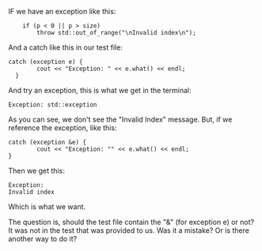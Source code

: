 IF we have an exception like this:
```
	if (p < 0 || p > size)
		throw std::out_of_range("\nInvalid index\n");
```
		
And a catch like this in our test file:

```
catch (exception e) {
        cout << "Exception: " << e.what() << endl;
  }
```

And try an exception, this is what we get in the terminal: 

```
Exception: std::exception
```

As you can see, we don't see the "Invalid Index" message. But, if we reference the exception, like this:

```
catch (exception &e) {
        cout << "Exception: "" << e.what() << endl;
}
```

Then we get this:

```
Exception:
Invalid index
```

Which is what we want. 

The question is, should the test file contain the "&" (for exception e) or not? It was not in the test that was provided to us. Was it a mistake? Or is there another way to do it?
